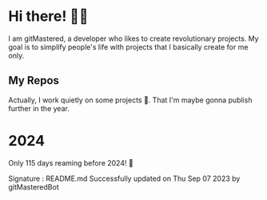 
# Hi there! 🙋‍♂️
I am gitMastered, a developer who likes to create revolutionary projects.
My goal is to simplify people's life with projects that I basically create for me only.

## My Repos
Actually, I work quietly on some projects 👀. That I'm maybe gonna publish further in the year.

# 2024
Only 115 days reaming before 2024! 🙌

Signature : README.md Successfully updated on Thu Sep 07 2023 by gitMasteredBot

